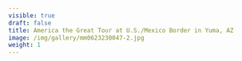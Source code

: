 ```yaml
---
visible: true
draft: false
title: America the Great Tour at U.S./Mexico Border in Yuma, AZ
image: /img/gallery/mm0623230047-2.jpg
weight: 1
---
```

